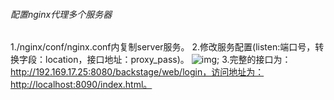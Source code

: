 ###### 配置nginx代理多个服务器
1./nginx/conf/nginx.conf内复制server服务。
2.修改服务配置(listen:端口号，转换字段：location，接口地址：proxy_pass)。
![img](https://github.com/summer326717/Blog/writing_note/master/s_01.png);
3.完整的接口为：http://192.169.17.25:8080/backstage/web/login，访问地址为：http://localhost:8090/index.html。
